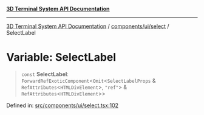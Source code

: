 [**3D Terminal System API Documentation**](../../../../README.md)

***

[3D Terminal System API Documentation](../../../../README.md) / [components/ui/select](../README.md) / SelectLabel

# Variable: SelectLabel

> `const` **SelectLabel**: `ForwardRefExoticComponent`\<`Omit`\<`SelectLabelProps` & `RefAttributes`\<`HTMLDivElement`\>, `"ref"`\> & `RefAttributes`\<`HTMLDivElement`\>\>

Defined in: [src/components/ui/select.tsx:102](https://github.com/Dicommunitas/ThreeJS_Terminal_3D/blob/afa16084199c8b26e5e606d73d21408027534f3a/src/components/ui/select.tsx#L102)
